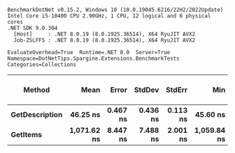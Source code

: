 ```

BenchmarkDotNet v0.15.2, Windows 10 (10.0.19045.6216/22H2/2022Update)
Intel Core i5-10400 CPU 2.90GHz, 1 CPU, 12 logical and 6 physical cores
.NET SDK 9.0.304
  [Host]     : .NET 8.0.19 (8.0.1925.36514), X64 RyuJIT AVX2
  Job-ZSLFFS : .NET 8.0.19 (8.0.1925.36514), X64 RyuJIT AVX2

EvaluateOverhead=True  Runtime=.NET 8.0  Server=True  
Namespace=DotNetTips.Spargine.Extensions.BenchmarkTests  Categories=Collections  

```
| Method         | Mean        | Error    | StdDev   | StdErr   | Min         | Q1          | Median      | Q3          | Max         | Op/s         | CI99.9% Margin | Iterations | Kurtosis | MValue | Skewness | Rank | LogicalGroup | Baseline | Code Size | Exceptions | Completed Work Items | Lock Contentions | Gen0   | Allocated |
|--------------- |------------:|---------:|---------:|---------:|------------:|------------:|------------:|------------:|------------:|-------------:|---------------:|-----------:|---------:|-------:|---------:|-----:|------------- |--------- |----------:|-----------:|---------------------:|-----------------:|-------:|----------:|
| **GetDescription** |    **46.25 ns** | **0.467 ns** | **0.436 ns** | **0.113 ns** |    **45.60 ns** |    **46.05 ns** |    **46.21 ns** |    **46.71 ns** |    **46.84 ns** | **21,619,720.7** |       **7.444 ns** |      **15.00** |    **1.607** |  **2.000** |  **-0.1032** |    **1** | *****            | **No**       |     **750 B** |          **-** |                    **-** |                **-** | **0.0002** |      **24 B** |
| **GetItems**       | **1,071.62 ns** | **8.447 ns** | **7.488 ns** | **2.001 ns** | **1,059.84 ns** | **1,067.05 ns** | **1,071.07 ns** | **1,074.59 ns** | **1,087.52 ns** |    **933,168.3** |       **5.999 ns** |      **14.00** |    **2.493** |  **2.000** |   **0.5154** |    **2** | *****            | **No**       |        **NA** |          **-** |                    **-** |                **-** | **0.0095** |     **896 B** |
